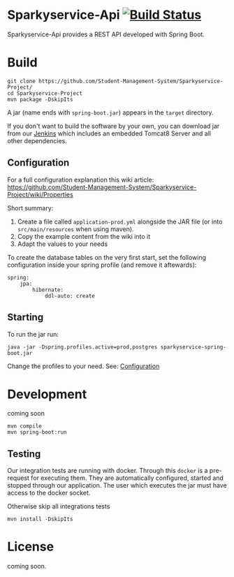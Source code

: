 # Sparkyservice-Api [![Build Status](https://jenkins-2.sse.uni-hildesheim.de/buildStatus/icon?job=Teaching_Sparkyservice-Project&style=flat-square)](https://jenkins-2.sse.uni-hildesheim.de/view/Teaching/job/Teaching_Sparkyservice-Project/)

Sparkyservice-Api provides a REST API developed with Spring Boot. 


# Build

	git clone https://github.com/Student-Management-System/Sparkyservice-Project/
	cd Sparkyservice-Project
	mvn package -DskipIts

A jar (name ends with `spring-boot.jar`) appears in the `target` directory.

If you don't want to build the software by your own, you can download jar from our [Jenkins](https://jenkins-2.sse.uni-hildesheim.de/view/Teaching/job/Teaching_Sparkyservice-Project) which includes an embedded Tomcat8 Server and all other dependencies.

## Configuration
For a full configuration explanation this wiki article: https://github.com/Student-Management-System/Sparkyservice-Project/wiki/Properties

Short summary:
1. Create a file called `application-prod.yml` alongside the JAR file (or into `src/main/resources` when using maven).
2. Copy the example content from the wiki into it
3. Adapt the values to your needs
  
To create the database tables on the very first start, set the following configuration inside your spring profile (and remove it aftewards):

```
spring:
	jpa:
		hibernate:
			ddl-auto: create
```

## Starting

To run the jar run:

	java -jar -Dspring.profiles.active=prod,postgres sparkyservice-spring-boot.jar

Change the profiles to your need. See: [Configuration](https://github.com/Student-Management-System/Sparkyservice-Project/wiki/Properties)

# Development
coming soon

    mvn compile
    mvn spring-boot:run

## Testing
Our integration tests are running with docker. Through this `docker` is a pre-request for executing them. They are 
automatically configured, started and stopped through our application. The user which executes the jar must have access
to the docker socket. 

Otherwise skip all integrations tests

	mvn install -DskipIts


# License
coming soon.
